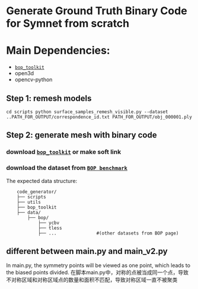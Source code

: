 # Generate Ground Truth Binary Code for Symnet from scratch

# Main Dependencies:
- [`bop_toolkit`](https://github.com/thodan/bop_toolkit)
- open3d
- opencv-python

## Step 1: remesh models
`cd scripts
 python surface_samples_remesh_visible.py --dataset ..PATH_FOR_OUTPUT/correspondence_id.txt PATH_FOR_OUTPUT/obj_000001.ply`

## Step 2: generate mesh with binary code

### download [`bop_toolkit`](https://github.com/thodan/bop_toolkit) or make soft link

### download the dataset from [`BOP benchmark`](https://bop.felk.cvut.cz/datasets/)

The expected data structure:
```
    code_generator/
    ├── scripts
    ├── utils
    ├── bop_toolkit
    ├── data/
        ├── bop/
            ├── ycbv
            ├── tless
            ├── ...               #(other datasets from BOP page)
```

### 


## different between main.py and main_v2.py
In main.py, the symmetry points will be viewed as one point, which leads to the biased points divided.
在脚本main.py中，对称的点被当成同一个点，导致不对称区域和对称区域点的数量和面积不匹配，导致对称区域一直不被聚类

